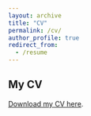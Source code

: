 ```yaml
---
layout: archive
title: "CV"
permalink: /cv/
author_profile: true
redirect_from:
  - /resume
---
```


## My CV

<object data="Gianluca_Covini_CV_drive.pdf" type="application/pdf" width="100%" height="600px">
   <a href="assets/cv.pdf" target="_blank">Download my CV here</a>.
</object>

